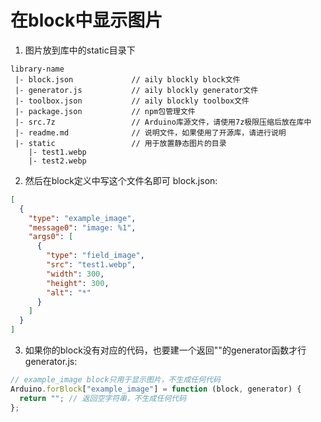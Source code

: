 # 在block中显示图片
1. 图片放到库中的static目录下
```
library-name  
 |- block.json             // aily blockly block文件
 |- generator.js           // aily blockly generator文件
 |- toolbox.json           // aily blockly toolbox文件
 |- package.json           // npm包管理文件
 |- src.7z                 // Arduino库源文件，请使用7z极限压缩后放在库中
 |- readme.md              // 说明文件，如果使用了开源库，请进行说明
 |- static                 // 用于放置静态图片的目录
    |- test1.webp      
    |- test2.webp
```

2. 然后在block定义中写这个文件名即可
block.json:  
```json
[
  {
    "type": "example_image",
    "message0": "image: %1",
    "args0": [
      {
        "type": "field_image",
        "src": "test1.webp",
        "width": 300,
        "height": 300,
        "alt": "*"
      }
    ]
  }
]
```

3. 如果你的block没有对应的代码，也要建一个返回""的generator函数才行
generator.js:  
```javascript
// example_image block只用于显示图片，不生成任何代码
Arduino.forBlock["example_image"] = function (block, generator) {
  return ""; // 返回空字符串，不生成任何代码
};
```
